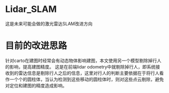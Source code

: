 # Lidar_SLAM
这是未来可能会做的激光雷达SLAM改进方向
# 目前的改进思路
针对carto在建图时经常会有动态物体影响建图，本文使用另一个模型剔除掉行人的影响，提高建图精度。
这是在前端lidar odometry中就剔除掉行人，即系统接收到的雷达信息是剔除行人之后的信息，这里对行人的判断主要依据在于将行人看作一个个的圆柱体，当认为检测到这些移动的圆柱体时，则对这些点云剔除，避免对定位和建图的精度造成影响。
